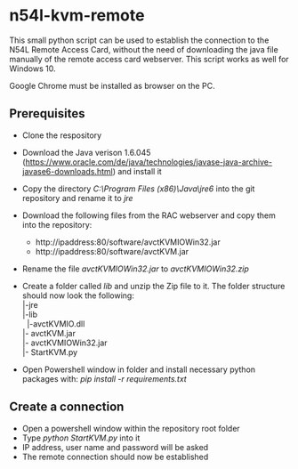 # n54l-kvm-remote
This small python script can be used to establish the connection to the N54L Remote Access Card, without the need of downloading the java file manually of the remote access card webserver.
This script works as well for Windows 10.

Google Chrome must be installed as browser on the PC.
## Prerequisites
- Clone the respository
- Download the Java verison 1.6.045 (https://www.oracle.com/de/java/technologies/javase-java-archive-javase6-downloads.html) and install it
- Copy the directory *C:\Program Files (x86)\Java\jre6* into the git repository and rename it to *jre*
- Download the following files from the RAC webserver and copy them into the repository:
  - http://ipaddress:80/software/avctKVMIOWin32.jar
  - http://ipaddress:80/software/avctKVM.jar
- Rename the file *avctKVMIOWin32.jar* to *avctKVMIOWin32.zip*
- Create a folder called *lib* and unzip the Zip file to it. 
The folder structure should now look the following:  
|-jre  
|-lib  
&nbsp;&nbsp;|-avctKVMIO.dll  
|- avctKVM.jar  
|- avctKVMIOWin32.jar  
|- StartKVM.py  

- Open Powershell window in folder and install necessary python packages with: *pip install -r requirements.txt*

## Create a connection
- Open a powershell window within the repository root folder
- Type *python StartKVM.py* into it
- IP address, user name and password will be asked
- The remote connection should now be established
